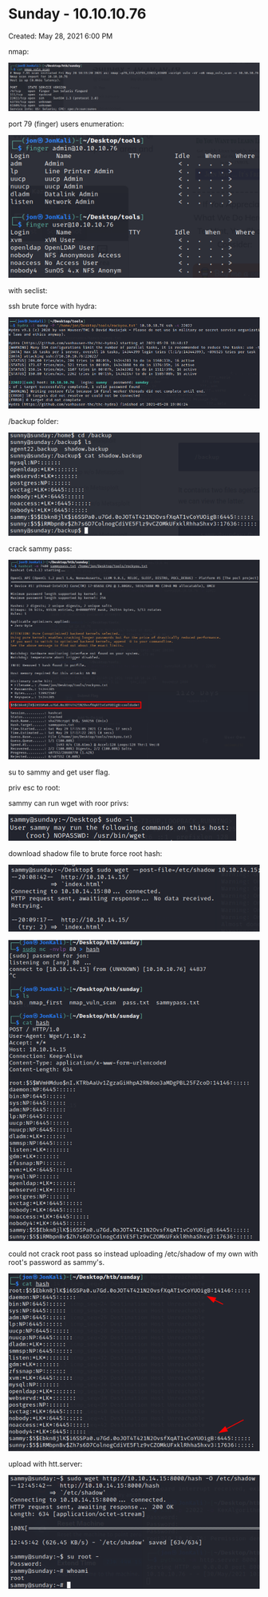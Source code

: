 # Sunday - 10.10.10.76

Created: May 28, 2021 6:00 PM

nmap:

![Sunday%20-%2010%2010%2010%2076%2032341df6d8fb4775b5070b45446d67e6/Untitled.png](Sunday%20-%2010%2010%2010%2076%2032341df6d8fb4775b5070b45446d67e6/Untitled.png)

port 79 (finger) users enumeration:

![Sunday%20-%2010%2010%2010%2076%2032341df6d8fb4775b5070b45446d67e6/Untitled%201.png](Sunday%20-%2010%2010%2010%2076%2032341df6d8fb4775b5070b45446d67e6/Untitled%201.png)

with seclist:

ssh brute force with hydra:

![Sunday%20-%2010%2010%2010%2076%2032341df6d8fb4775b5070b45446d67e6/Untitled%202.png](Sunday%20-%2010%2010%2010%2076%2032341df6d8fb4775b5070b45446d67e6/Untitled%202.png)

/backup folder:

![Sunday%20-%2010%2010%2010%2076%2032341df6d8fb4775b5070b45446d67e6/Untitled%203.png](Sunday%20-%2010%2010%2010%2076%2032341df6d8fb4775b5070b45446d67e6/Untitled%203.png)

crack sammy pass:

![Sunday%20-%2010%2010%2010%2076%2032341df6d8fb4775b5070b45446d67e6/Untitled%204.png](Sunday%20-%2010%2010%2010%2076%2032341df6d8fb4775b5070b45446d67e6/Untitled%204.png)

su to sammy and get user flag.

priv esc to root:

sammy can run wget with roor privs:

![Sunday%20-%2010%2010%2010%2076%2032341df6d8fb4775b5070b45446d67e6/Untitled%205.png](Sunday%20-%2010%2010%2010%2076%2032341df6d8fb4775b5070b45446d67e6/Untitled%205.png)

download shadow file to brute force root hash:

![Sunday%20-%2010%2010%2010%2076%2032341df6d8fb4775b5070b45446d67e6/Untitled%206.png](Sunday%20-%2010%2010%2010%2076%2032341df6d8fb4775b5070b45446d67e6/Untitled%206.png)

![Sunday%20-%2010%2010%2010%2076%2032341df6d8fb4775b5070b45446d67e6/Untitled%207.png](Sunday%20-%2010%2010%2010%2076%2032341df6d8fb4775b5070b45446d67e6/Untitled%207.png)

could not crack root pass so instead uploading /etc/shadow of my own with root's password as sammy's.

![Sunday%20-%2010%2010%2010%2076%2032341df6d8fb4775b5070b45446d67e6/Untitled%208.png](Sunday%20-%2010%2010%2010%2076%2032341df6d8fb4775b5070b45446d67e6/Untitled%208.png)

upload with htt.server:

![Sunday%20-%2010%2010%2010%2076%2032341df6d8fb4775b5070b45446d67e6/Untitled%209.png](Sunday%20-%2010%2010%2010%2076%2032341df6d8fb4775b5070b45446d67e6/Untitled%209.png)